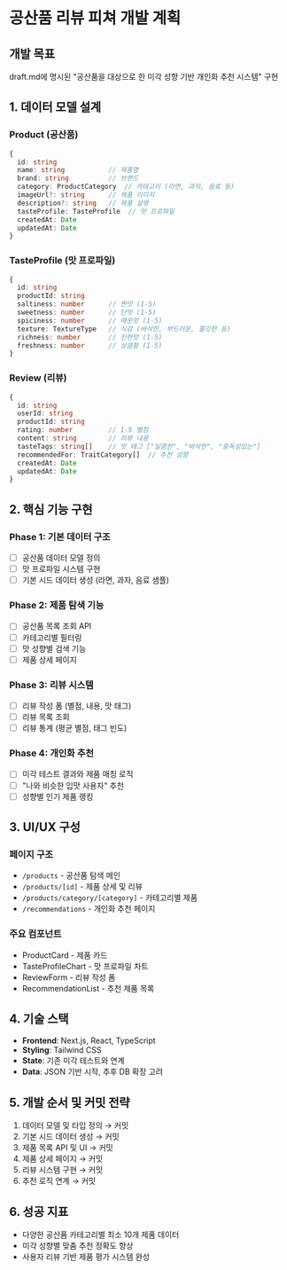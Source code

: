 # 공산품 리뷰 피쳐 개발 계획

## 개발 목표
draft.md에 명시된 "공산품을 대상으로 한 미각 성향 기반 개인화 추천 시스템" 구현

## 1. 데이터 모델 설계

### Product (공산품)
```typescript
{
  id: string
  name: string           // 제품명
  brand: string          // 브랜드
  category: ProductCategory  // 카테고리 (라면, 과자, 음료 등)
  imageUrl?: string      // 제품 이미지
  description?: string   // 제품 설명
  tasteProfile: TasteProfile  // 맛 프로파일
  createdAt: Date
  updatedAt: Date
}
```

### TasteProfile (맛 프로파일)
```typescript
{
  id: string
  productId: string
  saltiness: number      // 짠맛 (1-5)
  sweetness: number      // 단맛 (1-5)
  spiciness: number      // 매운맛 (1-5)
  texture: TextureType   // 식감 (바삭한, 부드러운, 쫄깃한 등)
  richness: number       // 진한맛 (1-5)
  freshness: number      // 상큼함 (1-5)
}
```

### Review (리뷰)
```typescript
{
  id: string
  userId: string
  productId: string
  rating: number         // 1-5 별점
  content: string        // 리뷰 내용
  tasteTags: string[]    // 맛 태그 ["달콤한", "바삭한", "중독성있는"]
  recommendedFor: TraitCategory[]  // 추천 성향
  createdAt: Date
  updatedAt: Date
}
```

## 2. 핵심 기능 구현

### Phase 1: 기본 데이터 구조
- [ ] 공산품 데이터 모델 정의
- [ ] 맛 프로파일 시스템 구현
- [ ] 기본 시드 데이터 생성 (라면, 과자, 음료 샘플)

### Phase 2: 제품 탐색 기능
- [ ] 공산품 목록 조회 API
- [ ] 카테고리별 필터링
- [ ] 맛 성향별 검색 기능
- [ ] 제품 상세 페이지

### Phase 3: 리뷰 시스템
- [ ] 리뷰 작성 폼 (별점, 내용, 맛 태그)
- [ ] 리뷰 목록 조회
- [ ] 리뷰 통계 (평균 별점, 태그 빈도)

### Phase 4: 개인화 추천
- [ ] 미각 테스트 결과와 제품 매칭 로직
- [ ] "나와 비슷한 입맛 사용자" 추천
- [ ] 성향별 인기 제품 랭킹

## 3. UI/UX 구성

### 페이지 구조
- `/products` - 공산품 탐색 메인
- `/products/[id]` - 제품 상세 및 리뷰
- `/products/category/[category]` - 카테고리별 제품
- `/recommendations` - 개인화 추천 페이지

### 주요 컴포넌트
- ProductCard - 제품 카드
- TasteProfileChart - 맛 프로파일 차트
- ReviewForm - 리뷰 작성 폼
- RecommendationList - 추천 제품 목록

## 4. 기술 스택
- **Frontend**: Next.js, React, TypeScript
- **Styling**: Tailwind CSS
- **State**: 기존 미각 테스트와 연계
- **Data**: JSON 기반 시작, 추후 DB 확장 고려

## 5. 개발 순서 및 커밋 전략
1. 데이터 모델 및 타입 정의 → 커밋
2. 기본 시드 데이터 생성 → 커밋  
3. 제품 목록 API 및 UI → 커밋
4. 제품 상세 페이지 → 커밋
5. 리뷰 시스템 구현 → 커밋
6. 추천 로직 연계 → 커밋

## 6. 성공 지표
- 다양한 공산품 카테고리별 최소 10개 제품 데이터
- 미각 성향별 맞춤 추천 정확도 향상
- 사용자 리뷰 기반 제품 평가 시스템 완성